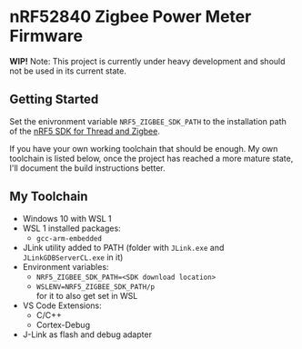 # nRF52840 Zigbee Power Meter Firmware

**WIP!** Note: This project is currently under heavy development and should not be used in its current state.

## Getting Started
Set the enivronment variable `NRF5_ZIGBEE_SDK_PATH` to the installation path of the [nRF5 SDK for Thread and Zigbee](https://www.nordicsemi.com/Software-and-Tools/Software/nRF5-SDK-for-Thread-and-Zigbee).

If you have your own working toolchain that should be enough. My own toolchain is listed below, once the project has reached a more mature state, I'll document the build instructions better.


## My Toolchain
* Windows 10 with WSL 1
* WSL 1 installed packages:
    * `gcc-arm-embedded`
* JLink utility added to PATH (folder with `JLink.exe` and `JLinkGDBServerCL.exe` in it)
* Environment variables:
    * `NRF5_ZIGBEE_SDK_PATH=<SDK download location>`
    * `WSLENV=NRF5_ZIGBEE_SDK_PATH/p`<br> for it to also get set in WSL
* VS Code Extensions:
    * C/C++
    * Cortex-Debug
* J-Link as flash and debug adapter